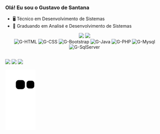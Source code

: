 ### Olá! Eu sou o Gustavo de Santana

- 🖥️ Técnico em Desenvolvimento de Sistemas
- 🌱 Graduando em Analisé e Desenvolvimento de Sistemas



<div align="center">
  <img height="150em" src="https://github-readme-stats.vercel.app/api?username=gustavodesantana&show_icons=true&theme=dark&include_all_commits=true&count_private=true"/>
  <img height="100em" src="https://github-readme-stats.vercel.app/api/top-langs/?username=gustavodesantana&layout=compact&langs_count=7&theme=dark"/>
</div>
<div align=center>
<img alt="G-HTML" src="https://img.shields.io/badge/html5-%23E34F26.svg?style=for-the-badge&logo=html5&logoColor=white">
<img alt="G-CSS" src="https://img.shields.io/badge/css3-%231572B6.svg?style=for-the-badge&logo=css3&logoColor=white">
<img alt="G-Bootstrap" src="https://img.shields.io/badge/Bootstrap-563D7C?style=for-the-badge&logo=bootstrap&logoColor=white">
<img alt="G-Java" src="https://img.shields.io/badge/Java-ED8B00?style=for-the-badge&logo=java&logoColor=white">
<img alt="G-PHP" src="https://img.shields.io/badge/php-%23777BB4.svg?style=for-the-badge&logo=php&logoColor=white">
<img alt="G-Mysql" src="https://img.shields.io/badge/MySQL-00000F?style=for-the-badge&logo=mysql&logoColor=white">
<img alt="G-SqlServer" src="https://img.shields.io/badge/Microsoft_SQL_Server-CC2927?style=for-the-badge&logo=microsoft-sql-server&logoColor=white">
</div>

  ##

<div> 
  <a href="https://instagram.com/santa.nuvem" target="_blank"><img src="https://img.shields.io/badge/-Instagram-%23E4405F?style=for-the-badge&logo=instagram&logoColor=white" target="_blank"></a>
  <a href = "mailto:santana.dev@hotmail.com"><img src="https://img.shields.io/badge/-Gmail-%23333?style=for-the-badge&logo=gmail&logoColor=white" target="_blank"></a>
  <a href=https://www.linkedin.com/in/gustavo-de-santana-lima-319661216 target="_blank"><img src="https://img.shields.io/badge/-LinkedIn-%230077B5?style=for-the-badge&logo=linkedin&logoColor=white" target="_blank"></a> 

  ![Snake animation](https://github.com/gustavodesantana/gustavodesantana/blob/output/github-contribution-grid-snake.svg)

</div> 
